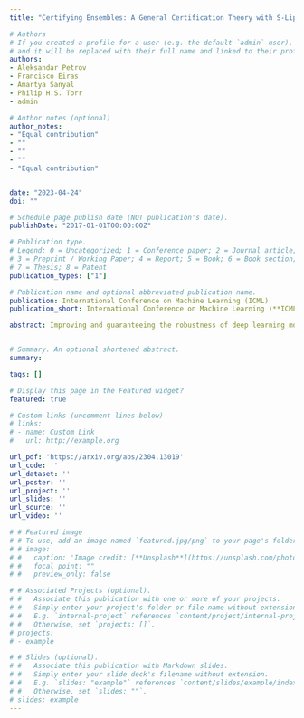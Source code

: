 ```yaml
---
title: "Certifying Ensembles: A General Certification Theory with S-Lipschitzness"

# Authors
# If you created a profile for a user (e.g. the default `admin` user), write the username (folder name) here 
# and it will be replaced with their full name and linked to their profile.
authors:
- Aleksandar Petrov
- Francisco Eiras
- Amartya Sanyal
- Philip H.S. Torr
- admin

# Author notes (optional)
author_notes:
- "Equal contribution"
- ""
- ""
- ""
- "Equal contribution"


date: "2023-04-24"
doi: ""

# Schedule page publish date (NOT publication's date).
publishDate: "2017-01-01T00:00:00Z"

# Publication type.
# Legend: 0 = Uncategorized; 1 = Conference paper; 2 = Journal article;
# 3 = Preprint / Working Paper; 4 = Report; 5 = Book; 6 = Book section;
# 7 = Thesis; 8 = Patent
publication_types: ["1"]

# Publication name and optional abbreviated publication name.
publication: International Conference on Machine Learning (ICML)
publication_short: International Conference on Machine Learning (**ICML23**)

abstract: ​Improving and guaranteeing the robustness of deep learning models has been a topic of intense research. Ensembling, which combines several classifiers to provide a better model, has shown to be beneficial for generalisation, uncertainty estimation, calibration, and mitigating the effects of concept drift. However, the impact of ensembling on certified robustness is less well understood. In this work, we generalise Lipschitz continuity by introducing S-Lipschitz classifiers, which we use to analyse the theoretical robustness of ensembles. Our results are precise conditions when ensembles of robust classifiers are more robust than any constituent classifier, as well as conditions when they are less robust.


# Summary. An optional shortened abstract.
summary: 

tags: []

# Display this page in the Featured widget?
featured: true

# Custom links (uncomment lines below)
# links:
# - name: Custom Link
#   url: http://example.org

url_pdf: 'https://arxiv.org/abs/2304.13019'
url_code: ''
url_dataset: ''
url_poster: ''
url_project: ''
url_slides: ''
url_source: ''
url_video: ''

# # Featured image
# # To use, add an image named `featured.jpg/png` to your page's folder. 
# # image:
# #   caption: 'Image credit: [**Unsplash**](https://unsplash.com/photos/pLCdAaMFLTE)'
# #   focal_point: ""
# #   preview_only: false

# # Associated Projects (optional).
# #   Associate this publication with one or more of your projects.
# #   Simply enter your project's folder or file name without extension.
# #   E.g. `internal-project` references `content/project/internal-project/index.md`.
# #   Otherwise, set `projects: []`.
# projects:
# - example

# # Slides (optional).
# #   Associate this publication with Markdown slides.
# #   Simply enter your slide deck's filename without extension.
# #   E.g. `slides: "example"` references `content/slides/example/index.md`.
# #   Otherwise, set `slides: ""`.
# slides: example
---
```


<!-- {{% callout note %}}
Click the *Cite* button above to demo the feature to enable visitors to import publication metadata into their reference management software.
{{% /callout %}}

{{% callout note %}}
Create your slides in Markdown - click the *Slides* button to check out the example.
{{% /callout %}} -->

<!-- Supplementary material can be found [here](https://www.youtube.com/watch?v=5YZEZseOYG4). -->
